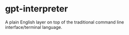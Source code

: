 # gpt-interpreter
A plain English layer on top of the traditional command line interface/terminal language. 
